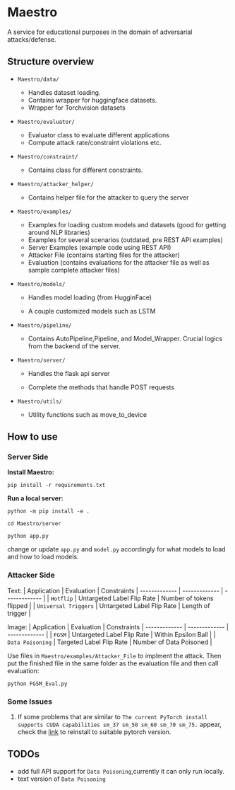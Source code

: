 # Maestro

A service for educational purposes in the domain of adversarial attacks/defense. 


## Structure overview

-   `Maestro/data/`
	-   Handles dataset loading.
	-   Contains wrapper for huggingface datasets.
	-   Wrapper for Torchvision datasets
-   `Maestro/evaluator/`
    
	-   Evaluator class to evaluate different applications
	-   Compute attack rate/constraint violations etc.
-   `Maestro/constraint/`
	-   Contains class for different constraints.
-   `Maestro/attacker_helper/`
	-   Contains helper file for the attacker to query the server
-   `Maestro/examples/`
    
    - Examples for loading custom models and datasets (good for getting around NLP libraries)
	-   Examples for several scenarios (outdated, pre REST API examples) 
	-   Server Examples (example code using REST API)
	-   Attacker File (contains starting files for the attacker)
	-   Evaluation (contains evaluations for the attacker file as well as sample complete attacker files)
    

-   `Maestro/models/`

	-   Handles model loading (from HugginFace)
    
	-   A couple customized models such as LSTM
    

-   `Maestro/pipeline/`
    
	-   Contains AutoPipeline,Pipeline, and Model_Wrapper. Crucial logics from the backend of the server.
        

-   `Maestro/server/`
    
	-   Handles the flask api server
    
	-   Complete the methods that handle POST requests
    
-   `Maestro/utils/`
	- Utility functions such as move_to_device

## How to use
### Server Side
**Install Maestro:**
```
pip install -r requirements.txt
```
**Run a local server:**
```
python -m pip install -e .
```
```
cd Maestro/server
```
```
python app.py
```
change or update `app.py` and `model.py` accordingly for what models to load and how to load models.

### Attacker Side
Text:
| Application  | Evaluation | Constraints 
| ------------- | ------------- | ------------- | 
| `Hotflip`  | Untargeted Label Flip Rate  | Number of tokens flipped  | 
| `Universal Triggers`  | Untargeted Label Flip Rate  | Length of trigger  | 

Image:
| Application  | Evaluation | Constraints
| ------------- | ------------- | ------------- | 
| `FGSM`  | Untargeted Label Flip Rate  | Within Epsilon Ball | 
| `Data Poisoning`  | Targeted Label Flip Rate  | Number of Data Poisoned  | 

Use files in `Maestro/examples/Attacker_File` to implment the attack. Then put the finished file in the same folder as the evaluation file and then call evaluation:
```
python FGSM_Eval.py
```

### Some Issues
1. If some problems that are similar to `The current PyTorch install supports CUDA capabilities sm_37 sm_50 sm_60 sm_70 sm_75.` appear, check the [link](https://pytorch.org/get-started/locally/) to reinstall to suitable pytorch version.


## TODOs
- add full API support for `Data Poisoning`,currently it can only run locally. 
- text version of `Data Poisoning`

